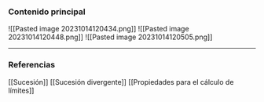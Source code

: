 ### Contenido principal

![[Pasted image 20231014120434.png]]
![[Pasted image 20231014120448.png]]
![[Pasted image 20231014120505.png]]



--- 
### Referencias
[[Sucesión]]
[[Sucesión divergente]]
[[Propiedades para el cálculo de límites]]